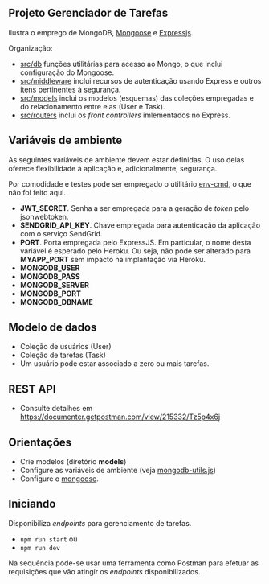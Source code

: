 ## Projeto Gerenciador de Tarefas

Ilustra o emprego de MongoDB, [Mongoose](https://mongoosejs.com/) e
[Expressjs](https://expressjs.com/).

Organização:

- [src/db](src/db) funções utilitárias para acesso ao Mongo, o que inclui
  configuração do Mongoose.
- [src/middleware](src/middleware) inclui recursos de autenticação usando Express e outros itens pertinentes à segurança.
- [src/models](src/models) inclui os modelos (esquemas) das coleções empregadas
  e do relacionamento entre elas (User e Task).
- [src/routers](src/routes) inclui os _front controllers_ imlementados no Express.

## Variáveis de ambiente

As seguintes variáveis de ambiente devem estar definidas.
O uso delas oferece flexibilidade à aplicação e, adicionalmente, segurança.

Por comodidade e testes pode ser empregado o utilitário
[env-cmd](https://www.npmjs.com/package/env-cmd), o que não foi feito aqui.

- **JWT_SECRET**. Senha a ser empregada para a geração de _token_ pelo jsonwebtoken.
- **SENDGRID_API_KEY**. Chave empregada para autenticação da aplicação com o serviço SendGrid.
- **PORT**. Porta empregada pelo ExpressJS. Em particular, o nome desta variável é esperado pelo Heroku. Ou seja, não pode
  ser alterado para **MYAPP_PORT** sem impacto na implantação via Heroku.
- **MONGODB_USER**
- **MONGODB_PASS**
- **MONGODB_SERVER**
- **MONGODB_PORT**
- **MONGODB_DBNAME**

## Modelo de dados

- Coleção de usuários (User)
- Coleção de tarefas (Task)
- Um usuário pode estar associado a zero ou mais tarefas.

## REST API

- Consulte detalhes em  
  https://documenter.getpostman.com/view/215332/Tz5p4x6j

## Orientações

- Crie modelos (diretório **models**)
- Configure as variáveis de ambiente (veja [mongodb-utils.js](./src/db/mongodb-utils.js))
- Configure o [mongoose](./src/db/mongoose.js).

## Iniciando

Disponibiliza _endpoints_ para gerenciamento de tarefas.

- `npm run start` ou
- `npm run dev`

Na sequência pode-se usar uma ferramenta como Postman para efetuar as requisições que vão atingir os _endpoints_ disponibilizados.
